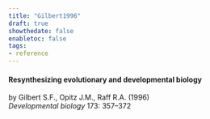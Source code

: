 ```yaml
---
title: "Gilbert1996"
draft: true
showthedate: false
enabletoc: false
tags:
- reference
---
```


#### **Resynthesizing evolutionary and developmental biology**     
by Gilbert S.F., Opitz J.M., Raff R.A. (1996)         
*Developmental biology* 173: 357–372       


